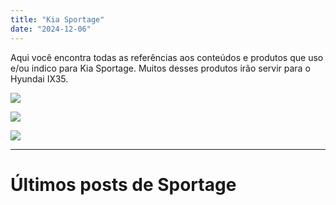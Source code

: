 ```yaml
---
title: "Kia Sportage"
date: "2024-12-06"
---
```


Aqui você encontra todas as referências aos conteúdos e produtos que uso e/ou indico para Kia Sportage. Muitos desses produtos irão servir para o Hyundai IX35.

[![](https://garagemdomadeira.com/wp-content/uploads/2024/09/youtube-16-1.png?w=723)](https://garagemdomadeira.com/itens-de-revisao-kia-sportage/)

[![](https://garagemdomadeira.com/wp-content/uploads/2024/08/banner-square-1.png?w=723)](https://garagemdomadeira.com/suspensao-kia-sportage-2015/)

[![](https://garagemdomadeira.com/wp-content/uploads/2024/12/banner-square.jpg?w=1024)](https://mercadolivre.com/sec/1bV7jZi)

* * *

# Últimos posts de Sportage
